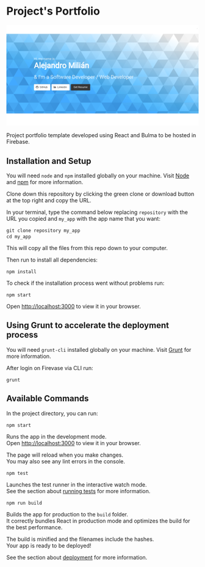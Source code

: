 # Project's Portfolio

![Website Snapshot](doc/img/og-1200x630.png)

Project portfolio template developed using React and Bulma to be hosted in Firebase.

## Installation and Setup

You will need `node` and `npm` installed globally on your machine. Visit [Node](https://nodejs.org/en/) and [npm](https://docs.npmjs.com/downloading-and-installing-node-js-and-npm) for more information.

Clone down this repository by clicking the green clone or download button at the top right and copy the URL.

In your terminal, type the command below replacing `repository` with the URL you copied and `my_app` with the app name that you want:

```terminal
git clone repository my_app
cd my_app
```

This will copy all the files from this repo down to your computer.

Then run to install all dependencies:

```terminal
npm install
```

To check if the installation process went without problems run:

```terminal
npm start
```

Open <http://localhost:3000> to view it in your browser.

## Using Grunt to accelerate the deployment process

You will need `grunt-cli` installed globally on your machine. Visit [Grunt](https://gruntjs.com/getting-started) for more information.

After login on Firevase via CLI run:

```terminal
grunt
```

## Available Commands

In the project directory, you can run:

```terminal
npm start
```

Runs the app in the development mode.\
Open [http://localhost:3000](http://localhost:3000) to view it in your browser.

The page will reload when you make changes.\
You may also see any lint errors in the console.

```terminal
npm test
```

Launches the test runner in the interactive watch mode.\
See the section about [running tests](https://facebook.github.io/create-react-app/docs/running-tests) for more information.

```terminal
npm run build
```

Builds the app for production to the `build` folder.\
It correctly bundles React in production mode and optimizes the build for the best performance.

The build is minified and the filenames include the hashes.\
Your app is ready to be deployed!

See the section about [deployment](https://facebook.github.io/create-react-app/docs/deployment) for more information.
